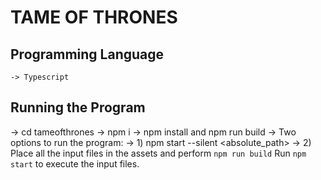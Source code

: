 # TAME OF THRONES #

## Programming Language ##
    -> Typescript  

## Running the Program ##

-> cd tameofthrones
-> npm i
-> npm install and npm run build
-> Two options to run the program:
    -> 1) npm start --silent <absolute_path>
    -> 2) Place all the input files in the assets and perform `npm run build`
          Run `npm start` to execute the input files.
        

